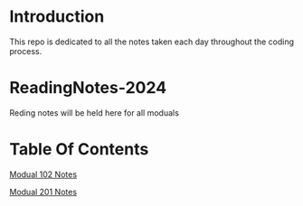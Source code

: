 # Introduction
This repo is dedicated to all the notes taken each day throughout the coding process.


# ReadingNotes-2024
Reding notes will be held here for all moduals


# Table Of Contents

[Modual 102 Notes]()

[Modual 201 Notes]()
